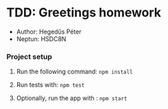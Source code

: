 # TDD: Greetings homework

- Author: Hegedűs Péter
- Neptun: HSDC8N

### Project setup

1.  Run the following command: 		`npm install`

2.  Run tests with: 	`npm test` 

3.  Optionally, run the app with :   `npm start` 